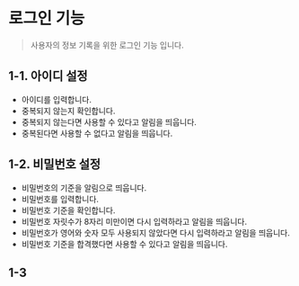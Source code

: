 # 로그인 기능
> 사용자의 정보 기록을 위한 로그인 기능 입니다.

## 1-1. 아이디 설정
* 아이디를 입력합니다.
* 중복되지 않는지 확인합니다.
* 중복되지 않는다면 사용할 수 있다고 알림을 띄웁니다.
* 중복된다면 사용할 수 없다고 알림을 띄웁니다.

## 1-2. 비밀번호 설정
* 비밀번호의 기준을 알림으로 띄웁니다.
* 비밀번호를 입력합니다.
* 비밀번호 기준을 확인합니다.
* 비밀번호 자릿수가 8자리 미만이면 다시 입력하라고 알림을 띄웁니다.
* 비밀번호가 영어와 숫자 모두 사용되지 않았다면 다시 입력하라고 알림을 띄웁니다.
* 비밀번호 기준을 합격했다면 사용할 수 있다고 알림을 띄웁니다.
  

## 1-3